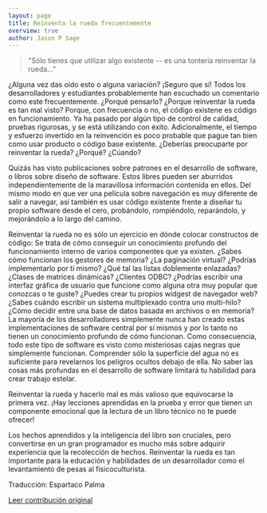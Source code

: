 ```yaml
---
layout: page
title: Reinventa la rueda frecuentemente
overview: true
author: Jason P Sage
---
```


> "Sólo tienes que utilizar algo existente -- es una tontería reinventar la rueda..."

¿Alguna vez das oido esto o alguna variación? ¡Seguro que sí! Todos los desarrolladores y estudiantes probablemente han escuchado un comentario como este frecuentemente. ¿Porqué pensarlo? ¿Porque reinventar la rueda es tan mal visto? Porque, con frecuencia o no, el código existene es código en funcionamiento. Ya ha pasado por algún tipo de control de calidad, pruebas rigurosas, y se está utilizando con éxito. Adicionalmente, el tiempo y esfuerzo invertido en la reinvención es poco probable que pague tan bien como usar producto o código base existente. ¿Deberías preocuparte por reinventar la rueda? ¿Porqué? ¿Cúando?

Quizás has visto publicaciones sobre patrones en el desarrollo de software, o libros sobre diseño de software. Estos libres pueden ser aburridos independientemente de la maravillosa información contenida en ellos. Del mismo modo en que ver una película sobre navegación es muy diferente de salir a navegar, así también es usar código existente frente a diseñar tu propio software desde el cero, probándolo, rompiéndolo, reparándolo, y mejorándolo a lo largo del camino.

Reinventar la rueda no es sólo un ejercicio en dónde colocar constructos de código: Se trata de cómo conseguir un conocimiento profundo del funcionamiento interno de varios componentes que ya existen. ¿Sabes cómo funcionan los gestores de memoria? ¿La paginación virtual? ¿Podrías implementarlo por tí mismo? ¿Qué tal las listas doblemente enlazadas? ¿Clases de matrices dinámicas? ¿Clientes ODBC? ¿Podrías escribir una interfaz gráfica de usuario que funcione como alguna otra muy popular que conozcas o te guste? ¿Puedes crear tu propios widgest de navegador web? ¿Sabes cuándo escribir un sistema multiplexado contra uno multi-hilo? ¿Cómo decidir entre una base de datos basada en archivos o en memoria? La mayoría de los desarrolladores simplemente nunca han creado estas implementaciones de software central por sí mismos y por lo tanto no tienen un conocimiento profundo de cómo funcionan. Como consecuencia, todo este tipo de software es visto como misteriosas cajas negras que simplemente funcionan. Comprender sólo la superficie del agua no es suficiente para revelarnos los peligros ocultos debajo de ella. No saber las cosas más profundas en el desarrollo de software limitará tu habilidad para crear trabajo estelar.

Reinventar la rueda y hacerlo mal es más valioso que equivocarse la primera vez. ¡Hay lecciones aprendidas en la prueba y error que tienen un componente emocional que la lectura de un libro técnico no te puede ofrecer!

Los hechos aprendidos y la inteligencia del libro son cruciales, pero convertirse en un gran programador es mucho más sobre adquirir experiencia que  la recolección de hechos. Reinventar la rueda es tan importante para la educación y habilidades de un desarrollador como el levantamiento de pesas al fisicoculturista.


Traducción: Espartaco Palma

[Leer contribución original](http://programmer.97things.oreilly.com/wiki/index.php/Reinvent_the_Wheel_Often)
